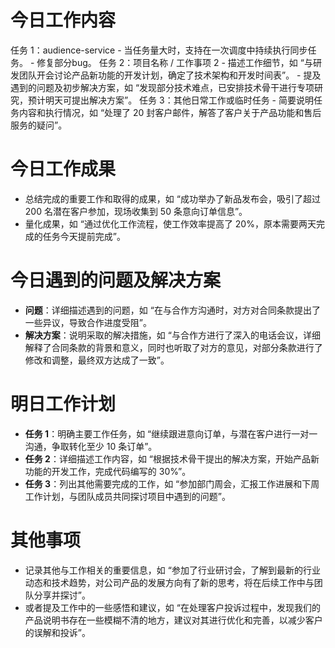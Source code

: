 # 今日工作内容

任务 1：audience-service
    - 当任务量大时，支持在一次调度中持续执行同步任务。
    - 修复部分bug。
任务 2：项目名称 / 工作事项 2
    - 描述工作细节，如 “与研发团队开会讨论产品新功能的开发计划，确定了技术架构和开发时间表”。
    - 提及遇到的问题及初步解决方案，如 “发现部分技术难点，已安排技术骨干进行专项研究，预计明天可提出解决方案”。
任务 3：其他日常工作或临时任务
    - 简要说明任务内容和执行情况，如 “处理了 20 封客户邮件，解答了客户关于产品功能和售后服务的疑问”。

# 今日工作成果
- 总结完成的重要工作和取得的成果，如 “成功举办了新品发布会，吸引了超过 200 名潜在客户参加，现场收集到 50 条意向订单信息”。
- 量化成果，如 “通过优化工作流程，使工作效率提高了 20%，原本需要两天完成的任务今天提前完成”。

# 今日遇到的问题及解决方案
- **问题**：详细描述遇到的问题，如 “在与合作方沟通时，对方对合同条款提出了一些异议，导致合作进度受阻”。
- **解决方案**：说明采取的解决措施，如 “与合作方进行了深入的电话会议，详细解释了合同条款的背景和意义，同时也听取了对方的意见，对部分条款进行了修改和调整，最终双方达成了一致”。

# 明日工作计划
- **任务 1**：明确主要工作任务，如 “继续跟进意向订单，与潜在客户进行一对一沟通，争取转化至少 10 条订单”。
- **任务 2**：详细描述工作内容，如 “根据技术骨干提出的解决方案，开始产品新功能的开发工作，完成代码编写的 30%”。
- **任务 3**：列出其他需要完成的工作，如 “参加部门周会，汇报工作进展和下周工作计划，与团队成员共同探讨项目中遇到的问题”。

# 其他事项
- 记录其他与工作相关的重要信息，如 “参加了行业研讨会，了解到最新的行业动态和技术趋势，对公司产品的发展方向有了新的思考，将在后续工作中与团队分享并探讨”。
- 或者提及工作中的一些感悟和建议，如 “在处理客户投诉过程中，发现我们的产品说明书存在一些模糊不清的地方，建议对其进行优化和完善，以减少客户的误解和投诉”。